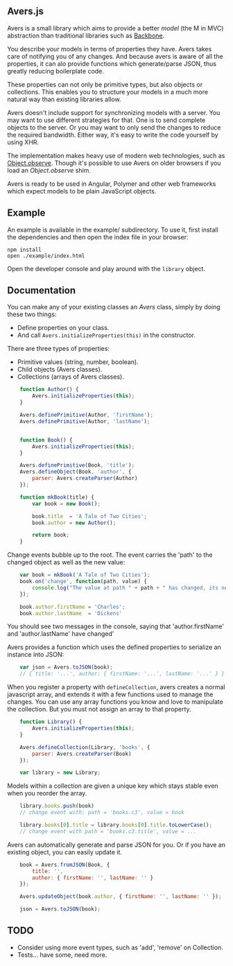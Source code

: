 Avers.js
--------

Avers is a small library which aims to provide a better *model* (the M in MVC)
abstraction than traditional libraries such as [Backbone][backbone].

You describe your models in terms of properties they have. Avers takes care of
notifying you of any changes. And because avers is aware of all the
properties, it can alo provide functions which generate/parse JSON, thus
greatly reducing boilerplate code.

These properties can not only be primitive types, but also objects or
collections. This enables you to structure your models in a much more natural
way than existing libraries allow.

Avers doesn't include support for synchronizing models with a server. You may
want to use different strategies for that. One is to send complete objects to
the server. Or you may want to only send the changes to reduce the required
bandwidth. Either way, it's easy to write the code yourself by using XHR.

The implementation makes heavy use of modern web technologies, such as
[Object.observe][object-observe]. Though it's possible to use Avers on older
browsers if you load an *Object.observe* shim.

Avers is ready to be used in Angular, Polymer and other web frameworks which
expect models to be plain JavaScript objects.


Example
-------

An example is available in the example/ subdirectory. To use it, first install
the dependencies and then open the index file in your browser:

    npm install
    open ./example/index.html

Open the developer console and play around with the `library` object.


Documentation
-------------

You can make any of your existing classes an *Avers* class, simply by doing
these two things:

 - Define properties on your class.
 - And call `Avers.initializeProperties(this)` in the constructor.

There are three types of properties:

 - Primitive values (string, number, boolean).
 - Child objects (Avers classes).
 - Collections (arrays of Avers classes).

```javascript
    function Author() {
        Avers.initializeProperties(this);
    }

    Avers.definePrimitive(Author, 'firstName');
    Avers.definePrimitive(Author, 'lastName');


    function Book() {
        Avers.initializeProperties(this);
    }

    Avers.definePrimitive(Book, 'title');
    Avers.defineObject(Book, 'author', {
        parser: Avers.createParser(Author)
    });

    function mkBook(title) {
        var book = new Book();

        book.title  = 'A Tale of Two Cities';
        book.author = new Author();

        return book;
    }
```

Change events bubble up to the root. The event carries the 'path' to the
changed object as well as the new value:

```javascript
    var book = mkBook('A Tale of Two Cities');
    book.on('change', function(path, value) {
        console.log("The value at path " + path + " has changed, its new value is: " + value)
    });

    book.author.firstName = 'Charles';
    book.author.lastName  = 'Dickens'
```

You should see two messages in the console, saying that 'author.firstName' and
'author.lastName' have changed'

Avers provides a function which uses the defined properties to serialize an
instance into JSON:

```javascript
    var json = Avers.toJSON(book);
    // { title: '...', author: { firstName: '...', lastName: '...' } }
```

When you register a property with `defineCollection`, avers creates a normal
javascript array, and extends it with a few functions used to manage the
changes. You can use any array functions you know and love to manipulate the
collection. But you must not assign an array to that property.

```javascript
    function Library() {
        Avers.initializeProperties(this);
    }

    Avers.defineCollection(Library, 'books', {
        parser: Avers.createParser(Book)
    });

    var library = new Library;
```

Models within a collection are given a unique key which stays stable even when
you reorder the array.

```javascript
    library.books.push(book)
    // change event with: path = 'books.c3', value = book

    library.books[0].title = library.books[0].title.toLowerCase();
    // change event with path = 'books.c3.title', value = ...
```

Avers can automatically generate and parse JSON for you. Or if you have an
existing object, you can easily update it.

```javascript
    book = Avers.fromJSON(Book, {
        title: '',
        author: { firstName: '', lastName: '' }
    });

    Avers.updateObject(book.author, { firstName: '', lastName: '' });

    json = Avers.toJSON(book);
```

TODO
----

 - Consider using more event types, such as 'add', 'remove' on Collection.
 - Tests... have some, need more.

[backbone]: http://backbonejs.org/
[object-observe]: http://wiki.ecmascript.org/doku.php?id=harmony:observe
